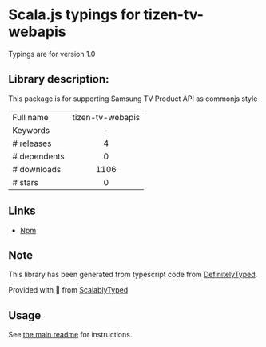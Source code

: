 
# Scala.js typings for tizen-tv-webapis

Typings are for version 1.0

## Library description:
This package is for supporting Samsung TV Product API as commonjs style

|                    |                 |
| ------------------ | :-------------: |
| Full name          | tizen-tv-webapis |
| Keywords           | - |
| # releases         | 4 |
| # dependents       | 0 |
| # downloads        | 1106 |
| # stars            | 0 |

## Links
- [Npm](https://www.npmjs.com/package/tizen-tv-webapis)
    


## Note
This library has been generated from typescript code from [DefinitelyTyped](https://definitelytyped.org).

Provided with :purple_heart: from [ScalablyTyped](https://github.com/oyvindberg/ScalablyTyped)

## Usage
See [the main readme](../../readme.md) for instructions.


